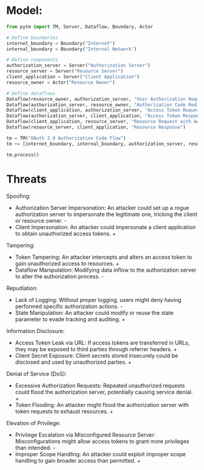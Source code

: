 # Model:
```python
from pytm import TM, Server, Dataflow, Boundary, Actor

# Define boundaries
internet_boundary = Boundary("Internet")
internal_boundary = Boundary("Internal Network")

# Define components
authorization_server = Server("Authorization Server")
resource_server = Server("Resource Server")
client_application = Server("Client Application")
resource_owner = Actor("Resource Owner")

# Define dataflows
Dataflow(resource_owner, authorization_server, "User Authorization Request")
Dataflow(authorization_server, resource_owner, "Authorization Code Redirect", data_classification="Confidential")
Dataflow(client_application, authorization_server, "Access Token Request", data_classification="Sensitive")
Dataflow(authorization_server, client_application, "Access Token Response", data_classification="Sensitive")
Dataflow(client_application, resource_server, "Resource Request with Access Token", data_classification="Sensitive")
Dataflow(resource_server, client_application, "Resource Response")

tm = TM("OAuth 2.0 Authorization Code Flow")
tm += [internet_boundary, internal_boundary, authorization_server, resource_server, client_application, resource_owner]

tm.process()
```

# Threats

Spoofing:
- Authorization Server Impersonation: An attacker could set up a rogue authorization server to impersonate the legitimate one, tricking the client or resource owner. -
- Client Impersonation: An attacker could impersonate a client application to obtain unauthorized access tokens. +

Tampering:
- Token Tampering: An attacker intercepts and alters an access token to gain unauthorized access to resources. +
- Dataflow Manipulation: Modifying data inflow to the authorization server to alter the authorization process. -

Repudiation:
- Lack of Logging: Without proper logging, users might deny having performed specific authorization actions. -
- State Manipulation: An attacker could modify or reuse the state parameter to evade tracking and auditing. +

Information Disclosure:
- Access Token Leak via URL: If access tokens are transferred in URLs, they may be exposed to third parties through referrer headers. +
- Client Secret Exposure: Client secrets stored insecurely could be disclosed and used by unauthorized parties. +

Denial of Service (DoS):
- Excessive Authorization Requests: Repeated unauthorized requests could flood the authorization server, potentially causing service denial. +
- Token Flooding: An attacker might flood the authorization server with token requests to exhaust resources. +

Elevation of Privilege:
- Privilege Escalation via Misconfigured Resource Server: Misconfigurations might allow access tokens to grant more privileges than intended. - 
- Improper Scope Handling: An attacker could exploit improper scope handling to gain broader access than permitted. +